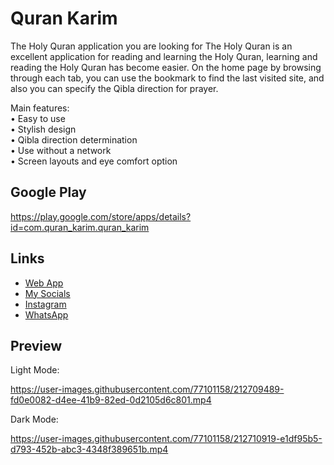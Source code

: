 # Quran Karim

The Holy Quran application you are looking for
The Holy Quran is an excellent application for reading and learning the Holy Quran, learning and reading the Holy Quran has become easier.
On the home page by browsing through each tab, you can use the bookmark to find the last visited site, and also you can specify the Qibla direction for prayer.

Main features: <br>
•  Easy to use <br>
•  Stylish design <br>
•  Qibla direction determination <br>
•  Use without a network <br>
•  Screen layouts and eye comfort option <br>


## Google Play
https://play.google.com/store/apps/details?id=com.quran_karim.quran_karim

## Links
* [Web App](https://hamdy-dawood.github.io/quran_web/#/)
* [My Socials](https://znap.link/hamdy_Dawood)
* [Instagram](https://www.instagram.com/hamdy_khalid_)
* [WhatsApp](https://wa.me/+201018482081)

## Preview
Light Mode:

https://user-images.githubusercontent.com/77101158/212709489-fd0e0082-d4ee-41b9-82ed-0d2105d6c801.mp4


Dark Mode:

https://user-images.githubusercontent.com/77101158/212710919-e1df95b5-d793-452b-abc3-4348f389651b.mp4

